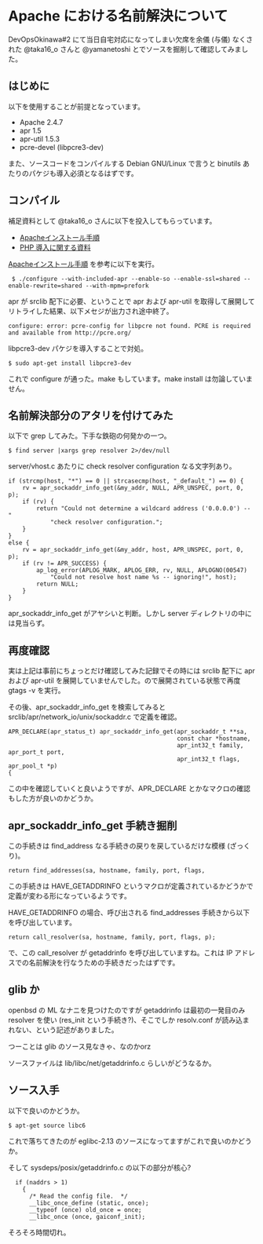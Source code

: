 # Apache における名前解決について

DevOpsOkinawa#2 にて当日自宅対応になってしまい欠席を余儀 (与儀) なくされた @taka16_o さんと @yamanetoshi とでソースを掘削して確認してみました。

## はじめに

以下を使用することが前提となっています。

- Apache 2.4.7
- apr 1.5
- apr-util 1.5.3
- pcre-devel (libpcre3-dev)

また、ソースコードをコンパイルする Debian GNU/Linux で言うと binutils あたりのパケジも導入必須となるはずです。

## コンパイル

補足資料として @taka16_o さんに以下を投入してもらっています。

- [Apacheインストール手順](apache_install.md)
- [PHP 導入に関する資料](PHP_install.md)

[Apacheインストール手順](apache_install.md) を参考に以下を実行。

     $ ./configure --with-included-apr --enable-so --enable-ssl=shared --enable-rewrite=shared --with-mpm=prefork

apr が srclib 配下に必要、ということで apr および apr-util を取得して展開してリトライした結果、以下メセジが出力され途中終了。

    configure: error: pcre-config for libpcre not found. PCRE is required and available from http://pcre.org/

libpcre3-dev パケジを導入することで対処。

    $ sudo apt-get install libpcre3-dev

これで configure が通った。make もしています。make install は勿論していません。

## 名前解決部分のアタリを付けてみた

以下で grep してみた。下手な鉄砲の何発かの一つ。

    $ find server |xargs grep resolver 2>/dev/null

server/vhost.c あたりに check resolver configuration なる文字列あり。

    if (strcmp(host, "*") == 0 || strcasecmp(host, "_default_") == 0) {
        rv = apr_sockaddr_info_get(&my_addr, NULL, APR_UNSPEC, port, 0, p);
        if (rv) {
            return "Could not determine a wildcard address ('0.0.0.0') -- "
                "check resolver configuration.";
        }
    }
    else {
        rv = apr_sockaddr_info_get(&my_addr, host, APR_UNSPEC, port, 0, p);
        if (rv != APR_SUCCESS) {
            ap_log_error(APLOG_MARK, APLOG_ERR, rv, NULL, APLOGNO(00547)
                "Could not resolve host name %s -- ignoring!", host);
            return NULL;
        }
    }

apr_sockaddr_info_get がアヤシいと判断。しかし server ディレクトリの中には見当らず。

## 再度確認

実は上記は事前にちょっとだけ確認してみた記録でその時には srclib 配下に apr および apr-util を展開していませんでした。ので展開されている状態で再度 gtags -v を実行。

その後、apr_sockaddr_info_get を検索してみると srclib/apr/network_io/unix/sockaddr.c で定義を確認。

    APR_DECLARE(apr_status_t) apr_sockaddr_info_get(apr_sockaddr_t **sa,
                                                    const char *hostname, 
                                                    apr_int32_t family, apr_port_t port,
                                                    apr_int32_t flags, apr_pool_t *p)
    {

この中を確認していくと良いようですが、APR_DECLARE とかなマクロの確認もした方が良いのかどうか。

## apr_sockaddr_info_get 手続き掘削

この手続きは find_address なる手続きの戻りを戻しているだけな模様 (ざっくり)。

    return find_addresses(sa, hostname, family, port, flags, 

この手続きは HAVE_GETADDRINFO というマクロが定義されているかどうかで定義が変わる形になっているようです。

HAVE_GETADDRINFO の場合、呼び出される find_addresses 手続きから以下を呼び出しています。

    return call_resolver(sa, hostname, family, port, flags, p);

で、この call_resolver が getaddrinfo を呼び出していますね。これは IP アドレスでの名前解決を行なうための手続きだったはずです。

glib か
----------------

openbsd の ML なナニを見つけたのですが getaddrinfo は最初の一発目のみ resolver を使い (res_init という手続き?)、そこでしか resolv.conf が読み込まれない、という記述がありました。

つーことは glib のソース見なきゃ、なのかorz

ソースファイルは lib/libc/net/getaddrinfo.c らしいがどうなるか。

ソース入手
---------------

以下で良いのかどうか。

    $ apt-get source libc6

これで落ちてきたのが eglibc-2.13 のソースになってますがこれで良いのかどうか。

そして sysdeps/posix/getaddrinfo.c の以下の部分が核心?

      if (naddrs > 1)
        {
          /* Read the config file.  */
          __libc_once_define (static, once);
          __typeof (once) old_once = once;
          __libc_once (once, gaiconf_init);

そろそろ時間切れ。


